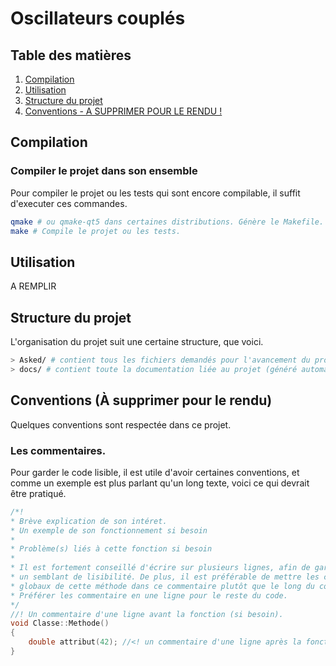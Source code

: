 # Oscillateurs couplés
## Table des matières
1. [Compilation](#compilation)
2. [Utilisation](#utilisation)
3. [Structure du projet](#structure)
4. [Conventions - A SUPPRIMER POUR LE RENDU !](#conventions)

## Compilation <a name="compilation"/>
### Compiler le projet dans son ensemble
Pour compiler le projet ou les tests qui sont encore compilable, il suffit d'executer ces commandes.
```bash
qmake # ou qmake-qt5 dans certaines distributions. Génère le Makefile. Attention, il faut utiliser Qt5 !
make # Compile le projet ou les tests.
```

## Utilisation <a name="utilisation"/>
A REMPLIR

## Structure du projet <a name="structure"/>
L'organisation du projet suit une certaine structure, que voici.
```bash
> Asked/ # contient tous les fichiers demandés pour l'avancement du projet, et la partie administrative.
> docs/ # contient toute la documentation liée au projet (généré automatiquement avec doxygen).
```

## Conventions (À supprimer pour le rendu) <a name="conventions"/>
Quelques conventions sont respectée dans ce projet.
### Les commentaires.
Pour garder le code lisible, il est utile d'avoir certaines conventions, et comme un exemple est plus parlant qu'un long texte, voici ce qui devrait être pratiqué.

```c++
/*!
* Brève explication de son intéret.
* Un exemple de son fonctionnement si besoin
*
* Problème(s) liés à cette fonction si besoin
*
* Il est fortement conseillé d'écrire sur plusieurs lignes, afin de garder
* un semblant de lisibilité. De plus, il est préférable de mettre les commentaires
* globaux de cette méthode dans ce commentaire plutôt que le long du code.
* Préférer les commentaire en une ligne pour le reste du code.
*/
//! Un commentaire d'une ligne avant la fonction (si besoin).
void Classe::Methode()
{
    double attribut(42); //<! un commentaire d'une ligne après la fonction (si besoin)
}
```
